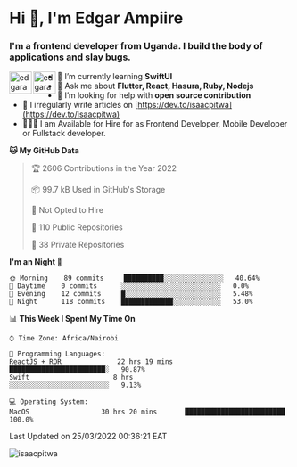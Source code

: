 <h1 align="left">Hi 👋, I'm Edgar Ampiire</h1>
<h3 align="left">I'm a frontend developer from Uganda. I build the body of applications and slay bugs.</h3>

<p align="center">

<a href="https://twitter.com/thedevbro/status/1561570420435963904?s=24&t=xf0iYb-ILrCuDASLm8Jjvw" target="blank"><img align="left" src="https://cdn.jsdelivr.net/npm/simple-icons@3.0.1/icons/twitter.svg" alt="edgarampiire" height="40" width="40" /></a>
<a href="https://www.linkedin.com/in/edgar-ampiire-7b2669104/" target="blank"><img align="left" src="https://cdn.jsdelivr.net/npm/simple-icons@3.0.1/icons/linkedin.svg" alt="edgarampiire" height="40" width="40" /></a>

</p>

- 🌱  I’m currently learning **SwiftUI**
- 💬  Ask me about **Flutter, React, Hasura, Ruby, Nodejs**
- 🤝  I’m looking for help with **open source contribution**
- 📝  I irregularly write articles on [https://dev.to/isaacpitwa](https://dev.to/isaacpitwa)
- 🧑🏾‍💻  I am Available for Hire for as Frontend Developer, Mobile Developer or  Fullstack developer.


**🐱 My GitHub Data** 

> 🏆 2606 Contributions in the Year 2022
 > 
> 📦 99.7 kB Used in GitHub's Storage 
 > 
> 🚫 Not Opted to Hire
 > 
> 📜 110 Public Repositories 
 > 
> 🔑 38 Private Repositories  
 > 
**I'm an Night 🐤** 

```text
🌞 Morning    89 commits     ██████████░░░░░░░░░░░░░░░   40.64% 
🌆 Daytime    0 commits      ░░░░░░░░░░░░░░░░░░░░░░░░░   0.0% 
🌃 Evening    12 commits     █░░░░░░░░░░░░░░░░░░░░░░░░   5.48% 
🌙 Night      118 commits    █████████████░░░░░░░░░░░░   53.0%

```


📊 **This Week I Spent My Time On** 

```text
⌚︎ Time Zone: Africa/Nairobi

💬 Programming Languages: 
ReactJS + ROR              22 hrs 19 mins       ████████████████████████░   90.87% 
Swift                     8 hrs               ░░░░░░░░░░░░░░░░░░░░░░░░░   9.13%

💻 Operating System: 
MacOS                  30 hrs 20 mins       █████████████████████████   100.0%

```


 Last Updated on 25/03/2022 00:36:21 EAT

<p align="left"> <img src="https://komarev.com/ghpvc/?username=isaacpitwa" alt="isaacpitwa" /> </p>
